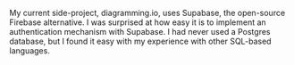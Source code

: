My current side-project, diagramming.io, uses Supabase, the open-source Firebase alternative. I was surprised at how easy it is to implement an authentication mechanism with Supabase. I had never used a Postgres database, but I found it easy with my experience with other SQL-based languages.